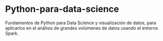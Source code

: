 # Python-para-data-science
Fundamentos de Python para Data Science y visualización de datos, para aplicarlos en el análisis de grandes volúmenes de datos usando el entorno Spark.
